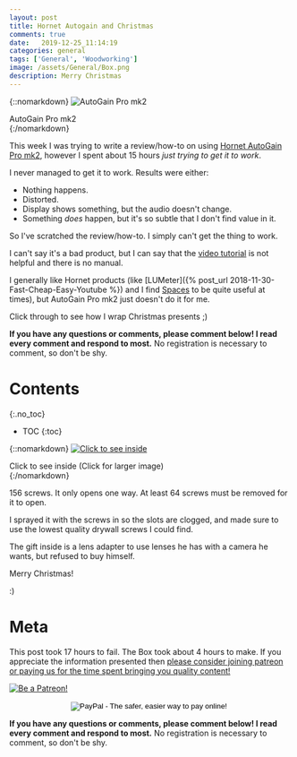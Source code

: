```yaml
---
layout: post
title: Hornet Autogain and Christmas
comments: true
date:   2019-12-25_11:14:19 
categories: general
tags: ['General', 'Woodworking']
image: /assets/General/Box.png
description: Merry Christmas
---
```


{::nomarkdown}
<img src="/assets/General/AutoGain.png" alt="AutoGain Pro mk2">
<div class="image-caption">AutoGain Pro mk2</div>
{:/nomarkdown}

This week I was trying to write a review/how-to on using [Hornet AutoGain Pro mk2](https://www.hornetplugins.com/plugins/hornet-autogain-pro-mk2/), however I spent about 15 hours _just trying to get it to work_.

I never managed to get it to work. Results were either:

* Nothing happens.
* Distorted.
* Display shows something, but the audio doesn't change.
* Something _does_ happen, but it's so subtle that I don't find value in it.

So I've scratched the review/how-to. I simply can't get the thing to work.

I can't say it's a bad product, but I can say that the [video tutorial](https://www.youtube.com/watch?v=jjJVZ-oVqnY&feature=emb_logo) is not helpful and there is no manual.

I generally like Hornet products (like [LUMeter]({% post_url 2018-11-30-Fast-Cheap-Easy-Youtube %}) and I find [Spaces](https://www.hornetplugins.com/plugins/hornet-spaces/) to be quite useful at times), but AutoGain Pro mk2 just doesn't do it for me.

Click through to see how I wrap Christmas presents ;)

<!--more-->

**If you have any questions or comments, please comment below! I read every comment and respond to most.** No registration is necessary to comment, so don't be shy.

# Contents
{:.no_toc}
* TOC
{:toc}

{::nomarkdown}
<a href="/assets/General/Inside.jpg">
<img src="/assets/General/Box.png" alt="Click to see inside">
</a>
<div class="image-caption">Click to see inside (Click for larger image)</div>
{:/nomarkdown}

156 screws. It only opens one way. At least 64 screws must be removed for it to open.

I sprayed it with the screws in so the slots are clogged, and made sure to use the lowest quality drywall screws I could find.

The gift inside is a lens adapter to use lenses he has with a camera he wants, but refused to buy himself.


Merry Christmas!

:)

# Meta

This post took 17 hours to fail. The Box took about 4 hours to make. If you appreciate the information presented then <a href="/DonateNow/">please consider joining patreon or paying us for the time spent bringing you quality content!</a>

<a href="https://www.patreon.com/bePatron?u=7465992"> <img class="patreon-button" src="/assets/Patreon.png" alt="Be a Patreon!"></a>

<form style="text-align: center;" action="https://www.paypal.com/cgi-bin/webscr" method="post" target="_top">
<input type="hidden" name="cmd" value="_s-xclick">
<input type="hidden" name="hosted_button_id" value="BR247JAZBTUJJ">
<input type="image" src="https://www.paypalobjects.com/en_US/i/btn/btn_donateCC_LG.gif" border="0" name="submit" alt="PayPal - The safer, easier way to pay online!">
<img alt="" border="0" src="https://www.paypalobjects.com/en_US/i/scr/pixel.gif" width="1" height="1">
</form>

**If you have any questions or comments, please comment below! I read every comment and respond to most.** No registration is necessary to comment, so don't be shy.

